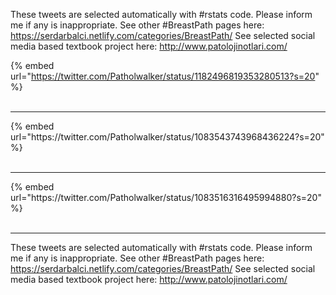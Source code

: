 

These tweets are selected automatically with #rstats code. Please inform me if any is inappropriate.
See other #BreastPath pages here: https://serdarbalci.netlify.com/categories/BreastPath/ 
See selected social media based textbook project here: http://www.patolojinotlari.com/

{% embed url="https://twitter.com/Patholwalker/status/1182496819353280513?s=20" %}<br>
<br>
<hr>
{% embed url="https://twitter.com/Patholwalker/status/1083543743968436224?s=20" %}<br>
<br>
<hr>
{% embed url="https://twitter.com/Patholwalker/status/1083516316495994880?s=20" %}<br>
<br>
<hr>


These tweets are selected automatically with #rstats code. Please inform me if any is inappropriate.
See other #BreastPath pages here: https://serdarbalci.netlify.com/categories/BreastPath/ 
See selected social media based textbook project here: http://www.patolojinotlari.com/
